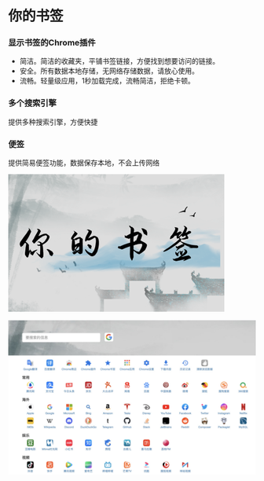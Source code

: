 # 你的书签

### 显示书签的Chrome插件

- 简洁。简洁的收藏夹，平铺书签链接，方便找到想要访问的链接。
- 安全。所有数据本地存储，无网络存储数据，请放心使用。
- 流畅。轻量级应用，1秒加载完成，流畅简洁，拒绝卡顿。

### 多个搜索引擎

提供多种搜索引擎，方便快捷

### 便签

提供简易便签功能，数据保存本地，不会上传网络

![image](https://raw.githubusercontent.com/start2004/your_bookmark/main/review-image/440x280.png)

![image](https://raw.githubusercontent.com/start2004/your_bookmark/main/review-image/1280x800-1.png)